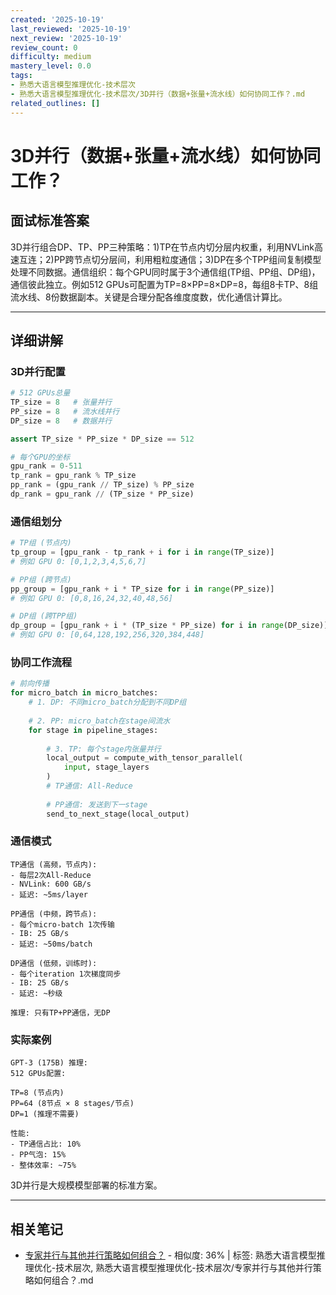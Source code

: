 ```yaml
---
created: '2025-10-19'
last_reviewed: '2025-10-19'
next_review: '2025-10-19'
review_count: 0
difficulty: medium
mastery_level: 0.0
tags:
- 熟悉大语言模型推理优化-技术层次
- 熟悉大语言模型推理优化-技术层次/3D并行（数据+张量+流水线）如何协同工作？.md
related_outlines: []
---
```


# 3D并行（数据+张量+流水线）如何协同工作？

## 面试标准答案

3D并行组合DP、TP、PP三种策略：1)TP在节点内切分层内权重，利用NVLink高速互连；2)PP跨节点切分层间，利用粗粒度通信；3)DP在多个TPP组间复制模型处理不同数据。通信组织：每个GPU同时属于3个通信组(TP组、PP组、DP组)，通信彼此独立。例如512 GPUs可配置为TP=8×PP=8×DP=8，每组8卡TP、8组流水线、8份数据副本。关键是合理分配各维度度数，优化通信计算比。

---

## 详细讲解

### 3D并行配置

```python
# 512 GPUs总量
TP_size = 8   # 张量并行
PP_size = 8   # 流水线并行  
DP_size = 8   # 数据并行

assert TP_size * PP_size * DP_size == 512

# 每个GPU的坐标
gpu_rank = 0-511
tp_rank = gpu_rank % TP_size
pp_rank = (gpu_rank // TP_size) % PP_size
dp_rank = gpu_rank // (TP_size * PP_size)
```

### 通信组划分

```python
# TP组 (节点内)
tp_group = [gpu_rank - tp_rank + i for i in range(TP_size)]
# 例如 GPU 0: [0,1,2,3,4,5,6,7]

# PP组 (跨节点)
pp_group = [gpu_rank + i * TP_size for i in range(PP_size)]
# 例如 GPU 0: [0,8,16,24,32,40,48,56]

# DP组 (跨TPP组)
dp_group = [gpu_rank + i * (TP_size * PP_size) for i in range(DP_size)]
# 例如 GPU 0: [0,64,128,192,256,320,384,448]
```

### 协同工作流程

```python
# 前向传播
for micro_batch in micro_batches:
    # 1. DP: 不同micro_batch分配到不同DP组
    
    # 2. PP: micro_batch在stage间流水
    for stage in pipeline_stages:
        
        # 3. TP: 每个stage内张量并行
        local_output = compute_with_tensor_parallel(
            input, stage_layers
        )
        # TP通信: All-Reduce
        
        # PP通信: 发送到下一stage
        send_to_next_stage(local_output)
```

### 通信模式

```
TP通信 (高频，节点内):
- 每层2次All-Reduce
- NVLink: 600 GB/s
- 延迟: ~5ms/layer

PP通信 (中频，跨节点):
- 每个micro-batch 1次传输
- IB: 25 GB/s
- 延迟: ~50ms/batch

DP通信 (低频，训练时):
- 每个iteration 1次梯度同步
- IB: 25 GB/s
- 延迟: ~秒级

推理: 只有TP+PP通信，无DP
```

### 实际案例

```
GPT-3 (175B) 推理:
512 GPUs配置:

TP=8 (节点内)
PP=64 (8节点 × 8 stages/节点)
DP=1 (推理不需要)

性能:
- TP通信占比: 10%
- PP气泡: 15%
- 整体效率: ~75%
```

3D并行是大规模模型部署的标准方案。


---

## 相关笔记
<!-- 自动生成 -->

- [专家并行与其他并行策略如何组合？](notes/熟悉大语言模型推理优化-技术层次/专家并行与其他并行策略如何组合？.md) - 相似度: 36% | 标签: 熟悉大语言模型推理优化-技术层次, 熟悉大语言模型推理优化-技术层次/专家并行与其他并行策略如何组合？.md

